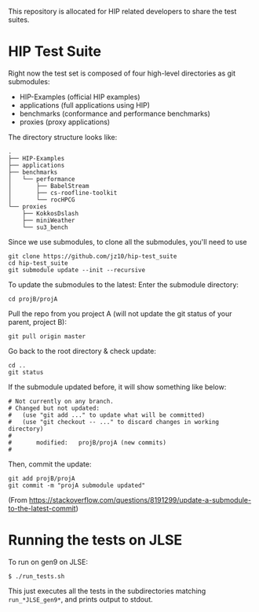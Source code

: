 This repository is allocated for HIP related developers to share the test suites.
# HIP Test Suite

Right now the test set is composed of four high-level directories as git submodules:
- HIP-Examples (official HIP examples)
- applications (full applications using HIP)
- benchmarks (conformance and performance benchmarks)
- proxies (proxy applications)

The directory structure looks like:
```
.
├── HIP-Examples
├── applications
├── benchmarks
│   └── performance
│       ├── BabelStream
│       ├── cs-roofline-toolkit
│       └── rocHPCG
└── proxies
    ├── KokkosDslash
    ├── miniWeather
    └── su3_bench
```

Since we use submodules, to clone all the submodules, you'll need to use 

```
git clone https://github.com/jz10/hip-test_suite
cd hip-test_suite
git submodule update --init --recursive
```

To update the submodules to the latest:
Enter the submodule directory:
```
cd projB/projA
```
Pull the repo from you project A (will not update the git status of your parent, project B):
```
git pull origin master
```
Go back to the root directory & check update:
```
cd ..
git status
```
If the submodule updated before, it will show something like below:
```
# Not currently on any branch.
# Changed but not updated:
#   (use "git add ..." to update what will be committed)
#   (use "git checkout -- ..." to discard changes in working directory)
#
#       modified:   projB/projA (new commits)
#
```
Then, commit the update:
```
git add projB/projA
git commit -m "projA submodule updated"
```
(From https://stackoverflow.com/questions/8191299/update-a-submodule-to-the-latest-commit)

# Running the tests on JLSE

To run on gen9 on JLSE:

```
$ ./run_tests.sh
```

This just executes all the tests in the subdirectories matching `run_*JLSE_gen9*`, 
and prints output to stdout.